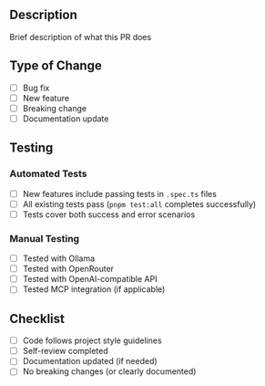 ## Description

Brief description of what this PR does

## Type of Change

- [ ] Bug fix
- [ ] New feature
- [ ] Breaking change
- [ ] Documentation update

## Testing

### Automated Tests

- [ ] New features include passing tests in `.spec.ts` files
- [ ] All existing tests pass (`pnpm test:all` completes successfully)
- [ ] Tests cover both success and error scenarios

### Manual Testing

- [ ] Tested with Ollama
- [ ] Tested with OpenRouter
- [ ] Tested with OpenAI-compatible API
- [ ] Tested MCP integration (if applicable)

## Checklist

- [ ] Code follows project style guidelines
- [ ] Self-review completed
- [ ] Documentation updated (if needed)
- [ ] No breaking changes (or clearly documented)
